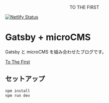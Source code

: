 <p align="center" size="2">
  TO THE FIRST

[![Netlify Status](https://api.netlify.com/api/v1/badges/d0776d62-9036-4ed8-b9a6-61f86ce5d245/deploy-status)](https://app.netlify.com/sites/ecup/deploys)

</p>

# Gatsby + microCMS

Gatsby と microCMS を組み合わせたブログです。

[To The First](https://blog.butter-s.com)

## セットアップ

```bash
npm install
npm run dev
```
